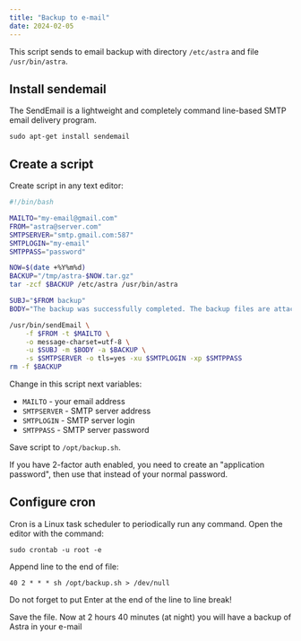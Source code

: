 ```yaml
---
title: "Backup to e-mail"
date: 2024-02-05
---
```


This script sends to email backup with directory `/etc/astra` and file `/usr/bin/astra`.

## Install sendemail

The SendEmail is a lightweight and completely command line-based SMTP email delivery program.

```
sudo apt-get install sendemail
```

## Create a script

Create script in any text editor:

```sh
#!/bin/bash

MAILTO="my-email@gmail.com"
FROM="astra@server.com"
SMTPSERVER="smtp.gmail.com:587"
SMTPLOGIN="my-email"
SMTPPASS="password"

NOW=$(date +%Y%m%d)
BACKUP="/tmp/astra-$NOW.tar.gz"
tar -zcf $BACKUP /etc/astra /usr/bin/astra

SUBJ="$FROM backup"
BODY="The backup was successfully completed. The backup files are attached in this email"

/usr/bin/sendEmail \
    -f $FROM -t $MAILTO \
    -o message-charset=utf-8 \
    -u $SUBJ -m $BODY -a $BACKUP \
    -s $SMTPSERVER -o tls=yes -xu $SMTPLOGIN -xp $SMTPPASS
rm -f $BACKUP
```

Change in this script next variables:

- `MAILTO` - your email address
- `SMTPSERVER` - SMTP server address
- `SMTPLOGIN` - SMTP server login
- `SMTPPASS` - SMTP server password

Save script to `/opt/backup.sh`.

If you have 2-factor auth enabled, you need to create an "application password", then use that instead of your normal password.

## Configure cron

Cron is a Linux task scheduler to periodically run any command. Open the editor with the command:

```
sudo crontab -u root -e
```

Append line to the end of file:

```
40 2 * * * sh /opt/backup.sh > /dev/null
```

Do not forget to put Enter at the end of the line to line break!

Save the file. Now at 2 hours 40 minutes (at night) you will have a backup of Astra in your e-mail
